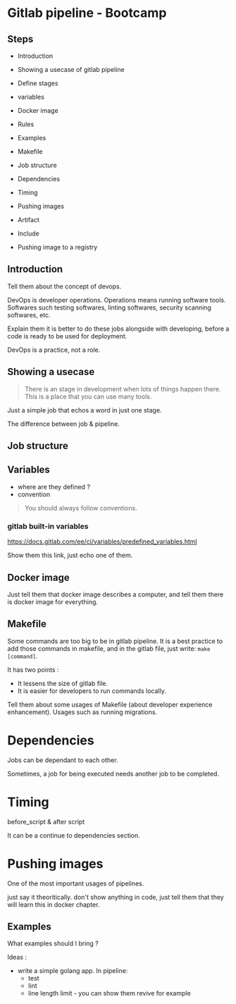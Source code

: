 # Gitlab pipeline - Bootcamp

## Steps 

- Introduction
- Showing a usecase of gitlab pipeline 
- Define stages
- variables
- Docker image
- Rules
- Examples
- Makefile
- Job structure
- Dependencies
- Timing
- Pushing images
- Artifact
- Include

- Pushing image to a registry 

## Introduction

Tell them about the concept of devops. 

DevOps is developer operations. Operations means running software tools. Softwares such testing softwares, linting softwares, security scanning softwares, etc.

Explain them it is better to do these jobs alongside with developing, before a code is ready to be used for deployment. 

DevOps is a practice, not a role. 

## Showing a usecase

> There is an stage in development when lots of things happen there. This is a place that you can use many tools. 

Just a simple job that echos a word in just one stage. 

The difference between job & pipeline. 

## Job structure

## Variables

- where are they defined ? 
- convention

> You should always follow conventions. 

### gitlab built-in variables

https://docs.gitlab.com/ee/ci/variables/predefined_variables.html

Show them this link, just echo one of them. 

## Docker image

Just tell them that docker image describes a computer, and tell them there is docker image for everything. 

## Makefile 

Some commands are too big to be in gitlab pipeline. It is a best practice to add those commands in makefile, and in the gitlab file, just write: `make [command]`.

It has two points : 
- It lessens the size of gitlab file. 
- It is easier for developers to run commands locally. 

Tell them about some usages of Makefile (about developer experience enhancement). Usages such as running migrations. 

# Dependencies

Jobs can be dependant to each other. 

Sometimes, a job for being executed needs another job to be completed.

# Timing

before_script & after script

It can be a continue to dependencies section. 

# Pushing images

One of the most important usages of pipelines. 

just say it theoritically. don't show anything in code, just tell them that they will learn this in docker chapter. 

## Examples

What examples should I bring ?

Ideas : 
- write a simple golang app. In pipeline: 
    - test
    - lint
    - line length limit - you can show them revive for example
